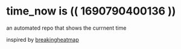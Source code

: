 # time_now is (( 1690790400136 ))

an automated repo that shows the currnent time

inspired by [breakingheatmap](https://github.com/breakingheatmap/breakingheatmap)